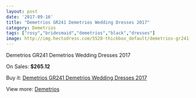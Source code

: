 ```yaml
---
layout: post
date: '2017-09-16'
title: "Demetrios GR241 Demetrios Wedding Dresses 2017"
category: Demetrios
tags: ["rosy","bridesmaid","demetrios","black","dresses"]
image: http://img.hectodress.com/5528-thickbox_default/demetrios-gr241-demetrios-wedding-dresses-2013.jpg
---
```

Demetrios GR241 Demetrios Wedding Dresses 2017

On Sales: **$265.12**
<a href="https://www.hectodress.com/demetrios/2755-demetrios-gr241-demetrios-wedding-dresses-2013.html"><amp-img layout="responsive" width="600" height="600" src="//img.hectodress.com/5528-thickbox_default/demetrios-gr241-demetrios-wedding-dresses-2013.jpg" alt="Demetrios GR241 Demetrios Wedding Dresses 2017 0" /></a>
<a href="https://www.hectodress.com/demetrios/2755-demetrios-gr241-demetrios-wedding-dresses-2013.html"><amp-img layout="responsive" width="600" height="600" src="//img.hectodress.com/5530-thickbox_default/demetrios-gr241-demetrios-wedding-dresses-2013.jpg" alt="Demetrios GR241 Demetrios Wedding Dresses 2017 1" /></a>
<a href="https://www.hectodress.com/demetrios/2755-demetrios-gr241-demetrios-wedding-dresses-2013.html"><amp-img layout="responsive" width="600" height="600" src="//img.hectodress.com/5529-thickbox_default/demetrios-gr241-demetrios-wedding-dresses-2013.jpg" alt="Demetrios GR241 Demetrios Wedding Dresses 2017 2" /></a>

Buy it: [Demetrios GR241 Demetrios Wedding Dresses 2017](https://www.hectodress.com/demetrios/2755-demetrios-gr241-demetrios-wedding-dresses-2013.html "Demetrios GR241 Demetrios Wedding Dresses 2017")

View more: [Demetrios](https://www.hectodress.com/47-demetrios "Demetrios")